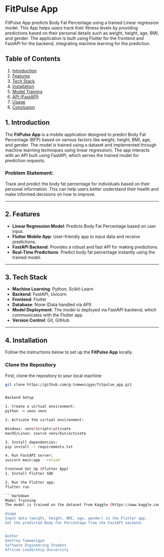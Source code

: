 # FitPulse App

FitPulse App predicts Body Fat Percentage using a trained Linear regression model. This App helps users track their fitness levels by providing predictions based on their personal details such as weight, height, age, BMI, and gender. The application is built using Flutter for the frontend and FastAPI for the backend, integrating machine learning for the prediction.

## Table of Contents
1. [Introduction](#1-introduction)
2. [Features](#2-features)
3. [Tech Stack](#3-tech-stack)
4. [Installation](#4-installation)
5. [Model Training](#5-model-training)
6. [API (FastAPI)](#6-api-fastapi)
7. [Usage](#7-usage)
8. [Conclusion](#8-conclusion)

## 1. Introduction

The **FitPulse App** is a mobile application designed to predict Body Fat Percentage (BFP) based on various factors like weight, height, BMI, age, and gender. The model is trained using a dataset and implemented through machine learning techniques using  linear regression). The app interacts with an API built using FastAPI, which serves the trained model for prediction requests.

### Problem Statement:
Track and predict the body fat percentage for individuals based on their personal information. This can help users better understand their health and make informed decisions on how to improve.

---

## 2. Features

- **Linear Regression Model**: Predicts Body Fat Percentage based on user input.
- **Flutter Mobile App**: User-friendly app to input data and receive predictions.
- **FastAPI Backend**: Provides a robust and fast API for making predictions.
- **Real-Time Predictions**: Predict body fat percentage instantly using the trained model.

---

## 3. Tech Stack

- **Machine Learning**: Python, Scikit-Learn
- **Backend**: FastAPI, Uvicorn
- **Frontend**: Flutter
- **Database**: None (Data handled via API)
- **Model Deployment**: The model is deployed via FastAPI backend, which communicates with the Flutter app.
- **Version Control**: Git, GitHub

---

## 4. Installation

Follow the instructions below to set up the **FitPulse App** locally.

### Clone the Repository

First, clone the repository to your local machine:

```bash
git clone https://github.com/g-tumwesigye/fitpulse_app.git


Backend Setup

1. Create a virtual environment:
python -m venv venv

2. Activate the virtual environment:

Windows: venv\Scripts\activate
macOS/Linux: source venv/bin/activate

3. Install dependencies:
pip install -r requirements.txt

4. Run FastAPI server:
uvicorn main:app --reload

Frontend Set Up (Flutter App)
1. Install Flutter SDK

2. Run the Flutter app:
flutter run

```markdown
Model Training
The model is trained on the dataset from Kaggle (https://www.kaggle.com/datasets/mustafa20635/fitness-exercises-using-bfp-and-bmi) using Linear Regression to predict Body Fat Percentage based user's  weight, height, BMI, Gender and age.

Usage
Input data (weight, height, BMI, age, gender) in the Flutter app.
Get the predicted Body Fat Percentage from the FastAPI backend.


Author
Geofrey Tumwesigye
Software Engineering Student
African Leadership University
